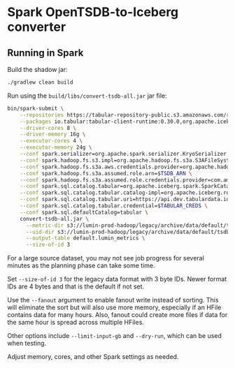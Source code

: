 # Spark OpenTSDB-to-Iceberg converter

## Running in Spark

Build the shadow jar:
```bash
./gradlew clean build
```

Run using the `build/libs/convert-tsdb-all.jar` jar file:
```bash
bin/spark-submit \
    --repositories https://tabular-repository-public.s3.amazonaws.com/releases \
    --packages io.tabular:tabular-client-runtime:0.30.0,org.apache.iceberg:iceberg-spark-runtime-3.3_2.12:0.14.1,org.apache.hadoop:hadoop-aws:3.3.2 \
    --driver-cores 8 \
    --driver-memory 16g \
    --executor-cores 4 \
    --executor-memory 24g \
    --conf spark.serializer=org.apache.spark.serializer.KryoSerializer \
    --conf spark.hadoop.fs.s3.impl=org.apache.hadoop.fs.s3a.S3AFileSystem \
    --conf spark.hadoop.fs.s3a.aws.credentials.provider=org.apache.hadoop.fs.s3a.auth.AssumedRoleCredentialProvider \
    --conf spark.hadoop.fs.s3a.assumed.role.arn=$TSDB_ARN \
    --conf spark.hadoop.fs.s3a.assumed.role.credentials.provider=com.amazonaws.auth.InstanceProfileCredentialsProvider \
    --conf spark.sql.catalog.tabular=org.apache.iceberg.spark.SparkCatalog \
    --conf spark.sql.catalog.tabular.catalog-impl=org.apache.iceberg.rest.RESTCatalog \
    --conf spark.sql.catalog.tabular.uri=https://api.dev.tabulardata.io/ws \
    --conf spark.sql.catalog.tabular.credential=$TABULAR_CREDS \
    --conf spark.sql.defaultCatalog=tabular \
    convert-tsdb-all.jar \
      --metric-dir s3://lumin-prod-hadoop/legacy/archive/data/default/tsdb \
      --uid-dir s3://lumin-prod-hadoop/legacy/archive/data/default/tsdb-uid \
      --output-table default.lumin_metrics \
      --size-of-id 3
```

For a large source dataset, you may not see job progress for several minutes as the
planning phase can take some time.

Set `--size-of-id 3` for the legacy data format with 3 byte IDs. Newer format IDs are 4 bytes
and that is the default if not set.

Use the `--fanout` argument to enable fanout write instead of sorting. This will
eliminate the sort but will also use more memory, especially if an HFile contains
data for many hours. Also, fanout could create more files if data for the same
hour is spread across multiple HFiles.

Other options include `--limit-input-gb` and `--dry-run`, which can be used when testing.

Adjust memory, cores, and other Spark settings as needed.
